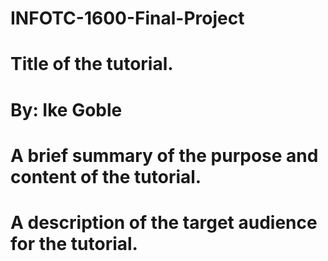 # INFOTC-1600-Final-Project

# Title of the tutorial.
# By: Ike Goble
# A brief summary of the purpose and content of the tutorial.
# A description of the target audience for the tutorial.
